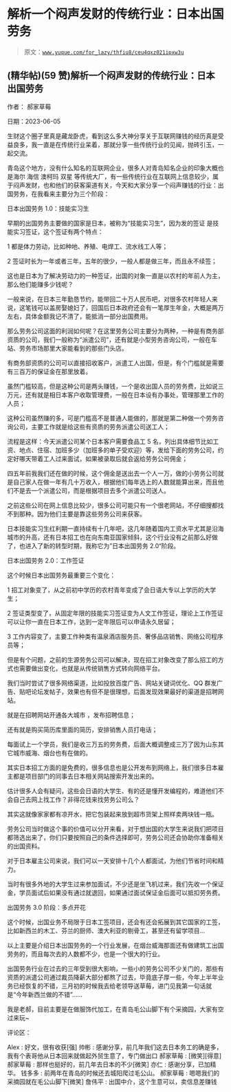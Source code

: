 # 解析一个闷声发财的传统行业：日本出国劳务

> 原文：[`www.yuque.com/for_lazy/thfiu8/ceu4qxz021ipxw3u`](https://www.yuque.com/for_lazy/thfiu8/ceu4qxz021ipxw3u)



## (精华帖)(59 赞)解析一个闷声发财的传统行业：日本出国劳务 

作者： 郝家草莓 

日期：2023-06-05 

生财这个圈子里真是藏龙卧虎，看到这么多大神分享关于互联网赚钱的经历真是受益良多，我一直是在传统行业呆着，那就分享一些传统行业的见闻，抛砖引玉，一起交流。 

青岛这个地方，没有什么知名的互联网企业，很多人对青岛知名企业的印象大概也是海尔 海信 澳柯玛 双星 等传统大厂，有一些传统行业在互联网上信息较少，属于闷声发财，也和他们的获客渠道有关，今天和大家分享一个闷声赚钱的行业：出国劳务，在我看来主要分为三个阶段： 

日本出国劳务 1.0：技能实习生 

早期的出国劳务主要做的国家是日本，被称为“技能实习生”，因为发的签证 是技能实习签证，这个签证有两个特点： 

1 都是体力劳动，比如种地、养殖、电焊工、流水线工人等； 

2 签证时长为一年或者三年，五年的很少，一般人都是做三年，而且永不续签； 

这也是日本为了解决劳动力的一种签证，出国的对象一直是以农村的年前人为主，那么他们能赚多少钱呢？ 

一般来说，在日本三年勤恳节约，能带回二十万人民币吧，对很多农村年轻人来说，这笔钱可以盖房娶媳妇了，回国后日本政府还会有一笔厚生年金，大概是两万左右，具体金额我记不清了，能抵消一部分出国费用。 

那么劳务公司这面的利润如何呢？在这里劳务公司主要分为两种，一种是有商务部资质的公司，我们一般称为“派遣公司”，还有就是小型劳务咨询公司，一般在车站、劳务市场那里大家能看到的那些门头店。 

有商务部资质的公司可以直接招收客户，派遣工人出国，但是，有个门槛就是需要有三百万的保证金在那里放着。 

虽然门槛较高，但是这种公司是两头赚钱，一个是收出国人员的劳务费，比如说三万元，还有就是相日本客户收取管理费，一般在日本设有办事处，管理那里工作的人员； 

这种公司虽然赚的多，可是门槛高不是普通人能做的，那就是第二种做一个劳务咨询公司，主要工作就是给这些有资质的劳务派遣公司送工人； 

流程是这样：今天派遣公司某个日本客户需要食品工 5 名，列出具体细节比如工资、地点、住宿、加班多少（加班多的单子受欢迎）等，发给下面的劳务公司，约定好哪天带着工人过来面试，如果被录取后就会返给劳务公司佣金； 

四五年前我我们还在做的时候，这个佣金是送出去一个人一万，做的小劳务公司就是自己家人在做一年有几十万收入，根据他们每年选上的人数就能算出来，而且他们不是去一个派遣公司，而是根据项目去多个派遣公司送人。 

之前这些公司在网上信息比较少，很多公司可能只有一个很老网站，不仔细搜都找不到那种。因为他们主要是靠这些劳务公司来获客。 

日本技能实习生红利期一直持续有十几年吧，这几年随着国内工资水平尤其是沿海城市的升高，还有日本招工也在向东南亚国家倾斜，这个行业没有之前那么好做了，也进入了新的转型时期，我称它为”日本出国劳务 2.0“阶段。 

日本出国劳务 2.0：工作签证 

这个时候日本出国劳务最重要三个变化： 

1 招工对象变了，从之前初中学历的农村青年变成了会日语大专以上学历的大学生； 

2 签证类型变了，从固定年限的技能实习签证变为人文工作签证，理论上工作签证可以让你一直在日本工作，达到一定年限后可以申请永久居留； 

3 工作内容变了，主要工作种类有温泉酒店服务员、奢侈品店销售、网络公司程序员等； 

但是有个问题，之前的生源劳务公司可以解决，现在招工对象改变了那么招工的方式也需要做出变化，也就是从传统销售方式转向网络平台。 

我们当时尝试了很多网络渠道，比如投放百度广告、网站关键词优化、QQ 群发广告、贴吧论坛发帖子，效果也有但不是很理想，后面发现效果最好的渠道是招聘网站。 

就是在招聘网站开通各大城市 ，发布招聘信息； 

还有就是购买简历库里面的简历，安排销售人员打电话； 

每面试上一个学员，我们是收三万五的劳务费，后面大概调整成三万了因为山东其它城市威海、烟台也有在做的。 

其实日本招工方面的是免费的，很多信息也是公开发布到网络上，我们很多日本雇主都是项目部门的同事去日本相关网站搜索开发出来的。 

估计很多人会有疑问，这些会日语的大学生、有的还是懂开发编程的，难道他们不会自己去网上找工作？非得花钱来找劳务公司么？ 

其实这就像家家都有凉开水，把它包装起来放到超市货架上照样卖两块钱一瓶。 

劳务公司当时做这个事的价值可以分开来看，对于想出国的大学生来说我们把项目都筛选出来了，你们只要按照自己的条件选择即可，劳务公司还会协助你准备相关的出国资料。 

对于日本雇主公司来说，我们可以一天安排十几个人都面试，为他们节省时间和精力。 

当时有很多外地的大学生过来参加面试，不少还是坐飞机过来，我们先收一个保证金，学员面试后如果没有通过就退回，如果通过面试保证金后面可以抵扣劳务费。 

出国劳务 3.0 阶段：多点开花 

这个时候，出国业务不局限于日本工签项目，还会有还会拓展到其它国家的工签，比如新西兰的木工、芬兰的厨师、澳大利亚的剔骨工，甚至还有留学项目... 

以上主要是介绍日本出国劳务的一个行业发展，在烟台威海那面还有做建筑工出国劳务的，而且每次去的人数都不少，也是一个很大的行业。 

出国劳务行业在过去的三年受到很大影响，一些小的劳务公司不少关门的，那些有资质的派遣公司通过裁员降薪大部分都熬了过去，毕竟底子厚一些，今年上半年业务已经恢复的不错，三月初的时候我去给老领导送草莓，进门见我第一句话就是“今年新西兰做的不错”...... 

我是老郝，目前主要是在做服饰代加工，在青岛毛公山脚下有个采摘园，大家有空过来玩~ 

评论区： 

Alex : 好文，很有收获[强] 帅彬 : 感谢分享，前几年我们这去日本务工的确是多，我有个表哥他从日本回来就做起外贸生意了，专门做出口 郝家草莓 : [微笑][得意] 郝家草莓 : 那样也挺好的，前几年去日本的不少[微笑] 亦仁 : 感谢分享，已加精华。 钱多多 : 前两年在青岛的时候还去城阳爬过毛公山。 郝家草莓 : 嗯嗯我们的采摘园就在毛公山脚下[微笑] 詹伟平 : 出国中介，这个生意可以，卖信息差赚钱